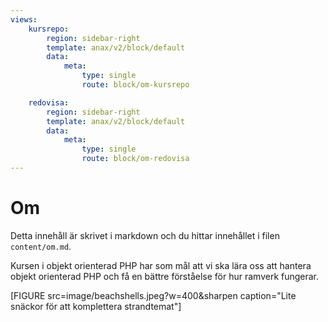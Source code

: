 ```yaml
---
views:
    kursrepo:
        region: sidebar-right
        template: anax/v2/block/default
        data:
            meta: 
                type: single
                route: block/om-kursrepo

    redovisa:
        region: sidebar-right
        template: anax/v2/block/default
        data:
            meta: 
                type: single
                route: block/om-redovisa
---
```

Om
=========================

Detta innehåll är skrivet i markdown och du hittar innehållet i filen `content/om.md`.

Kursen i objekt orienterad PHP har som mål att vi ska lära oss att hantera objekt orienterad PHP och få en bättre
förståelse för hur ramverk fungerar. 

[FIGURE src=image/beachshells.jpeg?w=400&sharpen caption="Lite snäckor för att komplettera strandtemat"]
